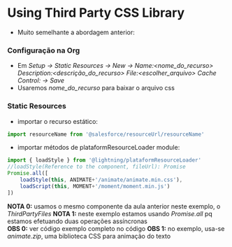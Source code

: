 # Using Third Party CSS Library
- Muito semelhante a abordagem anterior:
### Configuração na Org
- Em *Setup -> Static Resources -> New -> Name:<nome_do_recurso> Description:<descrição_do_recurso> File:<escolher_arquivo> Cache Control:<Public> -> Save*
- Usaremos *nome_do_recurso* para baixar o arquivo css

### Static Resources
- importar o recurso estático:
```js
import resourceName from '@salesforce/resourceUrl/resourceName'
```
- importar métodos de plataformResourceLoader module:
```js
import { loadStyle } from '@lightning/plataformResourceLoader'
//loadStyle(Reference to the component, fileUrl): Promise
Promise.all([
	loadStyle(this, ANIMATE+'/animate/animate.min.css'), 
	loadScript(this, MOMENT+'/moment/moment.min.js')
])
```
**NOTA 0:** usamos o mesmo componente da aula anterior neste exemplo, o *ThirdPartyFiles*
**NOTA 1:** neste exemplo estamos usando *Promise.all* pq estamos efetuando duas operações assíncronas	
**OBS 0:** ver código exemplo completo no código
**OBS 1:** no exemplo, usa-se *animate.zip*, uma biblioteca CSS para animação do texto


